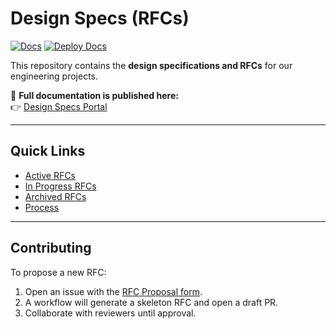 # Design Specs (RFCs)

[![Docs](https://img.shields.io/badge/docs-live-brightgreen)](https://pranavwani.github.io/design-spec)
[![Deploy Docs](https://github.com/pranavwani/design-spec/actions/workflows/deploy-docs.yml/badge.svg)](https://github.com/pranavwani/design-spec/actions/workflows/deploy-docs.yml)

This repository contains the **design specifications and RFCs** for our engineering projects.

📖 **Full documentation is published here:**  
👉 [Design Specs Portal](__PAGES_URL__)

---

## Quick Links
- [Active RFCs](__PAGES_URL__/RFC_INDEX.md)
- [In Progress RFCs](__PAGES_URL__/IN_PROGRESS_INDEX.md)
- [Archived RFCs](__PAGES_URL__/archive/RFC_ARCHIVE_INDEX.md)
- [Process](__PAGES_URL__/PROCESS.md)

---

## Contributing
To propose a new RFC:
1. Open an issue with the [RFC Proposal form](https://github.com/pranavwani/design-spec/issues/new?template=rfc-proposal.yml).
2. A workflow will generate a skeleton RFC and open a draft PR.
3. Collaborate with reviewers until approval.
